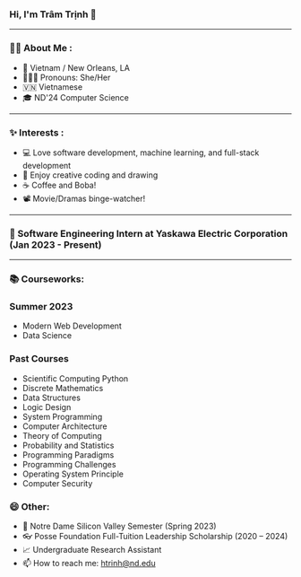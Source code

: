 ### Hi, I'm Trâm Trịnh 👋

---
### :woman_technologist: About Me :
- 🏡 Vietnam / New Orleans, LA
- 🙋🏻‍♀️ Pronouns: She/Her
- 🇻🇳 Vietnamese
- 🎓 ND'24 Computer Science

---
### ✨ Interests :
- 💻 Love software development, machine learning, and full-stack development
- 🎨 Enjoy creative coding and drawing
- ☕ Coffee and Boba!
- 📽 Movie/Dramas binge-watcher!

---
### 💁 Software Engineering Intern at Yaskawa Electric Corporation (Jan 2023 - Present)

---
### 📚 Courseworks:
### Summer 2023
- Modern Web Development
- Data Science

### Past Courses
- Scientific Computing Python
- Discrete Mathematics
- Data Structures
- Logic Design
- System Programming
- Computer Architecture
- Theory of Computing
- Probability and Statistics
- Programming Paradigms
- Programming Challenges
- Operating System Principle
- Computer Security

### 😄 Other:
- 🌱 Notre Dame Silicon Valley Semester (Spring 2023)
- 👓 Posse Foundation Full-Tuition Leadership Scholarship (2020 – 2024)
- 📈 Undergraduate Research Assistant
- 📫 How to reach me: htrinh@nd.edu

<!--
**tram-tr/tram-tr** is a ✨ _special_ ✨ repository because its `README.md` (this file) appears on your GitHub profile.

Here are some ideas to get you started:

- 🔭 I’m currently working on ...
- 🌱 I’m currently learning ...
- 👯 I’m looking to collaborate on ...
- 🤔 I’m looking for help with ...
- 💬 Ask me about ...
- 📫 How to reach me: ...
- 😄 Pronouns: ...
- ⚡ Fun fact: ...
-->
